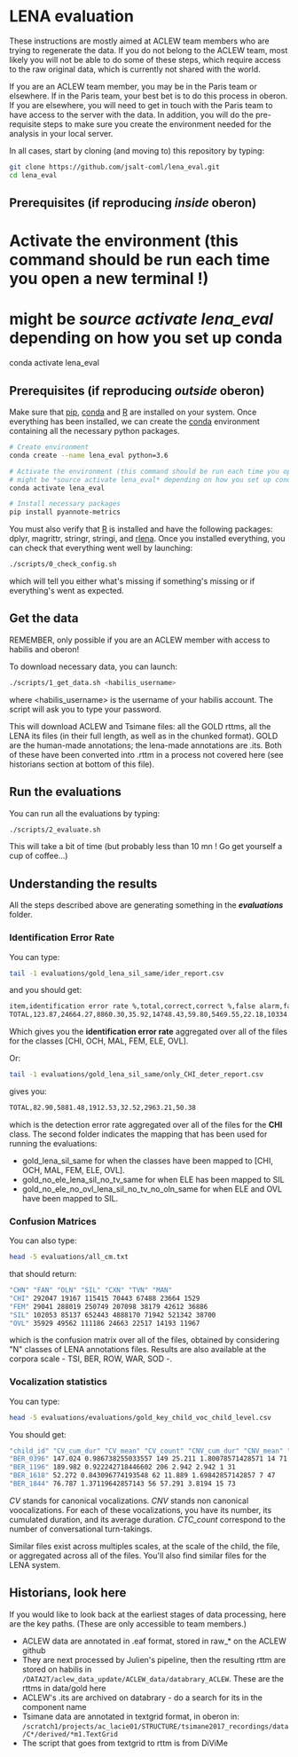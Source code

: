 # LENA evaluation

These instructions are mostly aimed at ACLEW team members who are trying to regenerate the data. If you do not belong to the ACLEW team, most likely you will not be able to do some of these steps, which require access to the raw original data, which is currently not shared with the world.

If you are an ACLEW team member, you may be in the Paris team or elsewhere. If in the Paris team, your best bet is to do this process in oberon. If you are elsewhere, you will need to get in touch with the Paris team to have access to the server with the data. In addition, you will do the pre-requisite steps to make sure you create the environment needed for the analysis in your local server.

In all cases, start by cloning (and moving to) this repository by typing:

```bash
git clone https://github.com/jsalt-coml/lena_eval.git
cd lena_eval
```


## Prerequisites (if reproducing *inside* oberon)

# Activate the environment (this command should be run each time you open a new terminal !)
# might be *source activate lena_eval* depending on how you set up conda
conda activate lena_eval



## Prerequisites (if reproducing *outside* oberon)


Make sure that [pip](https://pypi.org/project/pip/), [conda](https://docs.conda.io/en/latest/) and [R](https://www.r-project.org/) are installed on your system.
Once everything has been installed, we can create the [conda](https://docs.conda.io/en/latest/) environment containing all the necessary python packages.

```bash
# Create environment
conda create --name lena_eval python=3.6

# Activate the environment (this command should be run each time you open a new terminal !)
# might be *source activate lena_eval* depending on how you set up conda
conda activate lena_eval

# Install necessary packages
pip install pyannote-metrics
```

You must also verify that [R](https://www.r-project.org/) is installed and have the following packages: dplyr, magrittr, stringr, stringi, and [rlena](https://github.com/HomeBankCode/rlena).
Once you installed everything, you can check that everything went well by launching:

```bash
./scripts/0_check_config.sh
```

which will tell you either what's missing if something's missing or if everything's went as expected.

## Get the data 

REMEMBER, only possible if you are an ACLEW member with access to habilis and oberon!

To download necessary data, you can launch:

```bash
./scripts/1_get_data.sh <habilis_username>
```

where <habilis_username> is the username of your habilis account. 
The script will ask you to type your password.

This will download ACLEW and Tsimane files:  all the GOLD rttms, all the LENA its files (in their full length, as well as in the chunked format). GOLD are the human-made annotations; the lena-made annotations are .its. Both of these have been converted into .rttm in a process not covered here (see historians section at bottom of this file).

## Run the evaluations

You can run all the evaluations by typing:

```bash
./scripts/2_evaluate.sh
```

This will take a bit of time (but probably less than 10 mn ! Go get yourself a cup of coffee...)

## Understanding the results

All the steps described above are generating something in the _**evaluations**_ folder.

### Identification Error Rate 

You can type: 

```bash
tail -1 evaluations/gold_lena_sil_same/ider_report.csv
```

and you should get:

```bash
item,identification error rate %,total,correct,correct %,false alarm,false alarm %,missed detection,missed detection %,confusion,confusion %
TOTAL,123.87,24664.27,8860.30,35.92,14748.43,59.80,5469.55,22.18,10334.42,41.90
```

Which gives you the **identification error rate** aggregated over all of the files for the classes [CHI, OCH, MAL, FEM, ELE, OVL].

Or: 

```bash
tail -1 evaluations/gold_lena_sil_same/only_CHI_deter_report.csv
```

gives you:

```bash
TOTAL,82.90,5881.48,1912.53,32.52,2963.21,50.38
```

which is the detection error rate aggregated over all of the files for the **CHI** class.
The second folder indicates the mapping that has been used for running the evaluations:

- gold_lena_sil_same for when the classes have been mapped to [CHI, OCH, MAL, FEM, ELE, OVL].
- gold_no_ele_lena_sil_no_tv_same for when ELE has been mapped to SIL
- gold_no_ele_no_ovl_lena_sil_no_tv_no_oln_same for when ELE and OVL have been mapped to SIL.

### Confusion Matrices
You can also type:

```bash
head -5 evaluations/all_cm.txt
```

that should return:

```bash
"CHN" "FAN" "OLN" "SIL" "CXN" "TVN" "MAN"
"CHI" 292047 19167 115415 70443 67488 23664 1529
"FEM" 29041 288019 250749 207098 38179 42612 36886
"SIL" 102053 85137 652443 4888170 71942 521342 38700
"OVL" 35929 49562 111186 24663 22517 14193 11967
```

which is the confusion matrix over all of the files, obtained by considering "N" classes of LENA annotations files.
Results are also available at the corpora scale - TSI, BER, ROW, WAR, SOD -.

### Vocalization statistics

You can type:

```bash
head -5 evaluations/evaluations/gold_key_child_voc_child_level.csv
```

You should get:

```bash
"child_id" "CV_cum_dur" "CV_mean" "CV_count" "CNV_cum_dur" "CNV_mean" "CNV_count" "CTC_count"
"BER_0396" 147.024 0.986738255033557 149 25.211 1.80078571428571 14 71
"BER_1196" 189.982 0.922242718446602 206 2.942 2.942 1 31
"BER_1618" 52.272 0.843096774193548 62 11.889 1.69842857142857 7 47
"BER_1844" 76.787 1.37119642857143 56 57.291 3.8194 15 73
```

*CV* stands for canonical vocalizations.
*CNV* stands non canonical voocalizations.
For each of these vocalizations, you have its number, its cumulated duration, and its average duration.
*CTC_count* correspond to the number of conversational turn-takings.

Similar files exist across multiples scales, at the scale of the child, the file, or aggregated across all of the files.
You'll also find similar files for the LENA system.

## Historians, look here

If you would like to look back at the earliest stages of data processing, here are the key paths. (These are only accessible to team members.)

- ACLEW data are annotated in .eaf format, stored in raw_* on the ACLEW github
- They are next processed by Julien's pipeline, then the resulting rttm are stored on habilis in `/DATA2T/aclew_data_update/ACLEW_data/databrary_ACLEW`. These are the rttms in data/gold here
- ACLEW's .its are archived on databrary - do a search for its in the component name
- Tsimane data are annotated in textgrid format, in oberon in:  `/scratch1/projects/ac_lacie01/STRUCTURE/tsimane2017_recordings/data/C*/derived/*m1.TextGrid`
- The script that goes from textgrid to rttm is from DiViMe
